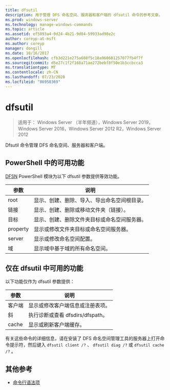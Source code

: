 ```yaml
---
title: dfsutil
description: 用于管理 DFS 命名空间、服务器和客户端的 dfsutil 命令的参考文章。
ms.prod: windows-server
ms.technology: manage-windows-commands
ms.topic: article
ms.assetid: ef5093a4-0d24-4b21-9d04-59933ad98e2c
author: coreyp-at-msft
ms.author: coreyp
manager: dongill
ms.date: 10/16/2017
ms.openlocfilehash: cfb3d221e275a688f5c18a960681257077fb4f7f
ms.sourcegitcommit: d5e27c1f2f168a71ae272bebf8f50e1b3ccbcca3
ms.translationtype: MT
ms.contentlocale: zh-CN
ms.lasthandoff: 07/23/2020
ms.locfileid: "86958369"
---
```

# <a name="dfsutil"></a>dfsutil

> 适用于： Windows Server （半年频道），Windows Server 2019，Windows Server 2016，Windows Server 2012 R2，Windows Server 2012

Dfsutil 命令管理 DFS 命名空间、服务器和客户端。

## <a name="functionality-available-in-powershell"></a>PowerShell 中的可用功能

[DFSN](/powershell/module/dfsn/?view=win10-ps) PowerShell 模块为以下 dfsutil 参数提供等效功能。

| 参数 | 说明 |
| --------- | ----------- |
| root | 显示、创建、删除、导入、导出命名空间根目录。 |
| 链接 | 显示、创建、删除或移动文件夹（链接）。 |
| 目标 | 显示、创建、删除文件夹目标或命名空间服务器。 |
| property | 显示或修改文件夹目标或命名空间服务器。 |
| server | 显示或修改命名空间配置。 |
| 域 | 显示域中基于域的所有命名空间。 |

## <a name="functionality-available-only-in-dfsutil"></a>仅在 dfsutil 中可用的功能

以下功能仅作为 dfsutil 参数提供：

| 参数 | 说明 |
| --------- | ----------- |
| 客户端 | 显示或修改客户端信息或注册表项。 |
| 斜 | 执行诊断或查看 dfsdirs/dfspath。 |
| cache | 显示或刷新客户端缓存。 |

有关这些命令的详细信息，请在安装了 DFS 命名空间管理工具的服务器上打开命令提示符，然后键入 `dfsutil client /?` 、 `dfsutil diag /?` 或 `dfsutil cache /?` 。

## <a name="additional-references"></a>其他参考

- [命令行语法项](command-line-syntax-key.md)
